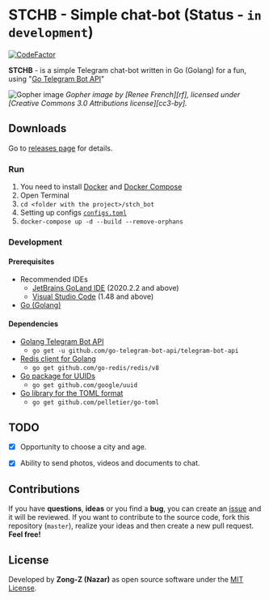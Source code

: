 # STCHB - Simple chat-bot (Status - `in development`)

[![CodeFactor](https://www.codefactor.io/repository/github/zong-z/stch_bot/badge)](https://www.codefactor.io/repository/github/zong-z/stch_bot)

**STCHB** - is a simple Telegram chat-bot written in Go (Golang) for a fun, using "[Go Telegram Bot API](https://github.com/go-telegram-bot-api/telegram-bot-api)"

![Gopher image](https://golang.org/doc/gopher/fiveyears.jpg)
*Gopher image by [Renee French][rf], licensed under [Creative Commons 3.0 Attributions license][cc3-by].*

## Downloads

Go to [releases page](https://github.com/Zong-Z/stch_bot/releases) for details.

### Run

1) You need to install [Docker](https://docs.docker.com/get-docker) and [Docker Compose](https://docs.docker.com/compose/install)
2) Open Terminal
3) `cd <folder with the project>/stch_bot`
4) Setting up configs [`configs.toml`](https://github.com/Zong-Z/stch_bot/blob/master/configs/configs.toml)
5) `docker-compose up -d --build --remove-orphans`

### Development

#### Prerequisites

- Recommended IDEs
  - [JetBrains GoLand IDE](https://www.jetbrains.com/go) (2020.2.2 and above)
  - [Visual Studio Code](https://code.visualstudio.com) (1.48 and above)
- [Go (Golang)](https://golang.org/dl)

#### Dependencies

- [Golang Telegram Bot API](https://github.com/go-telegram-bot-api/telegram-bot-api)
  - `go get -u github.com/go-telegram-bot-api/telegram-bot-api`
- [Redis client for Golang](https://github.com/go-redis/redis)
  - `go get github.com/go-redis/redis/v8`
- [Go package for UUIDs](https://github.com/google/uuid)
  - `go get github.com/google/uuid`
- [Go library for the TOML format](https://github.com/pelletier/go-toml)
  - `go get github.com/pelletier/go-toml`

## TODO

- [x] Opportunity to choose a city and age.

- [x] Ability to send photos, videos and documents to chat.

## Contributions

If you have **questions**, **ideas** or you find a **bug**, you can create an [issue](https://github.com/Zong-Z/stch_bot/issues) and it will be reviewed. If you want to contribute to the source code, fork this repository (`master`), realize your ideas and then create a new pull request. **Feel free!**

## License

Developed by **Zong-Z (Nazar)** as open source software under the [MIT License](https://github.com/Zong-Z/stch_bot/blob/master/LICENSE).
